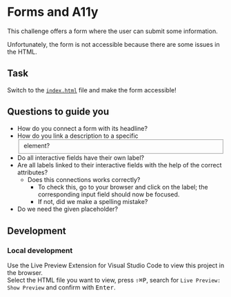 # Forms and A11y

This challenge offers a form where the user can submit some information.

Unfortunately, the form is not accessible because there are some issues in the HTML.

## Task

Switch to the [`index.html`](./index.html) file and make the form accessible!

## Questions to guide you

- How do you connect a form with its headline?
- How do you link a description to a specific <fieldset> element?
- Do all interactive fields have their own label?
- Are all labels linked to their interactive fields with the help of the correct attributes?
  - Does this connections works correctly?
    - To check this, go to your browser and click on the label; the corresponding input field should now be focused.
    - If not, did we make a spelling mistake?
- Do we need the given placeholder?

## Development

### Local development

Use the Live Preview Extension for Visual Studio Code to view this project in the browser.  
Select the HTML file you want to view, press <kbd>⇧</kbd><kbd>⌘</kbd><kbd>P</kbd>, search for `Live Preview: Show Preview` and confirm with <kbd>Enter</kbd>.

